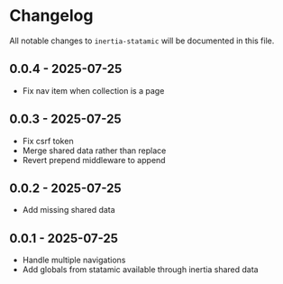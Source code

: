 # Changelog

All notable changes to `inertia-statamic` will be documented in this file.

## 0.0.4 - 2025-07-25

- Fix nav item when collection is a page

## 0.0.3 - 2025-07-25

- Fix csrf token
- Merge shared data rather than replace
- Revert prepend middleware to append

## 0.0.2 - 2025-07-25

- Add missing shared data

## 0.0.1 - 2025-07-25

- Handle multiple navigations
- Add globals from statamic available through inertia shared data
